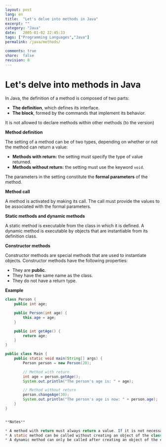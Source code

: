 ```yaml
---
layout: post
lang: en
title:  "Let's delve into methods in Java"
excerpt: ""
category: "Java"
date:   2005-01-02 22:45:33
tags: ["Programming Languages","Java"]
permalink: /java/methods/

comments: true
share:  false
revision: 0
---
```


# Let's delve into methods in Java

In Java, the definition of a method is composed of two parts:

* **The definition**, which defines its interface.
* **The block**, formed by the commands that implement its behavior.

It is not allowed to declare methods within other methods (to the version)

**Method definition**

The setting of a method can be of two types, depending on whether or not the method can return a value:

* **Methods with return:** the setting must specify the type of value returned.
* **Methods without return:** the setting must use the keyword `void`.

The parameters in the setting constitute the **formal parameters** of the method.

**Method call**

A method is activated by making its call. The call must provide the values to be associated with the formal parameters.

**Static methods and dynamic methods**

A static method is executable from the class in which it is defined. A dynamic method is executable by objects that are instantiable from its definition class.

**Constructor methods**

Constructor methods are special methods that are used to instantiate objects. Constructor methods have the following properties:

* They are **public**.
* They have the same name as the class.
* They do not have a return type.

**Example**

```java
class Person {
    public int age;

    public Person(int age) {
        this.age = age;
    }

    public int getAge() {
        return age;
    }
}

public class Main {
    public static void main(String[] args) {
        Person person = new Person(20);

        // Method with return
        int age = person.getAge();
        System.out.println("The person's age is: " + age);

        // Method without return
        person.changeAge(30);
        System.out.println("The person's age is now: " + person.age);
    }
}


**Notes**

* A method with return must always return a value. If it is not necessary to return any value, you can use the keyword `void`.
* A static method can be called without creating an object of the class in which it is defined.
* A dynamic method can only be called after creating an object of the class in which it is defined.